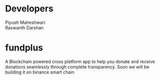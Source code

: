 
# Developers
Piyush Maheshwari  
Raswanth 
Darshan 



# fundplus
A Blockchain powered cross platform app to help you donate and receive donations seamlessly through complete transparency. 
Soon we will be building it on binance smart chain
